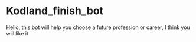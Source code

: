 # Kodland_finish_bot

Hello, this bot will help
you choose a future profession
or career, I think you will like it
